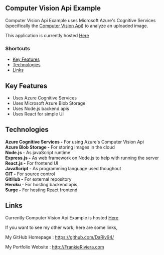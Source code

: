## Computer Vision Api Example

Computer Vision Api Example uses Microsoft Azure's Cognitive Services (specifically the [Computer Vision Api](https://docs.microsoft.com/en-us/azure/cognitive-services/Computer-vision/Home)) to analyze an uploaded image.

This application is currently hosted [Here](https://fgr-picture-upload-test.surge.sh/)

### Shortcuts
* [Key Features](https://github.com/DaRiv94/ComputerVisionApiExample#Key-Features)
* [Technologies](https://github.com/DaRiv94/ComputerVisionApiExample#Technologies)
* [Links](https://github.com/DaRiv94/ComputerVisionApiExample#Links)

## Key Features

* Uses Azure Cognitive Services 
* Uses Microsoft Azure Blob Storage
* Uses Node.js backend apis
* Uses React for simple UI






## Technologies
**Azure Cognitive Services -** For using Azure's Computer Vision Api<br>
**Azure Blob Storage -** For storing images in the cloud<br>
**Node.js -**  As javaScript runtime<br>
**Express.js -** As web framework on Node.js to help with running the server<br>
**React.js -** For frontend UI<br>
**JavaScript -** As programming language used thoughout<br>
**GIT -** For source control<br>
**GitHub -** For external repository<br>
**Heroku -** For hosting backend apis<br>
**Surge -** For hosting React frontend<br>

## Links

Currently Computer Vision Api Example is hosted [Here](https://fgr-picture-upload-test.surge.sh/)


If you want to see my other work, here are some links,

My GitHub Homepage : https://github.com/DaRiv94/

My Portfolio Website : http://FrankieRiviera.com